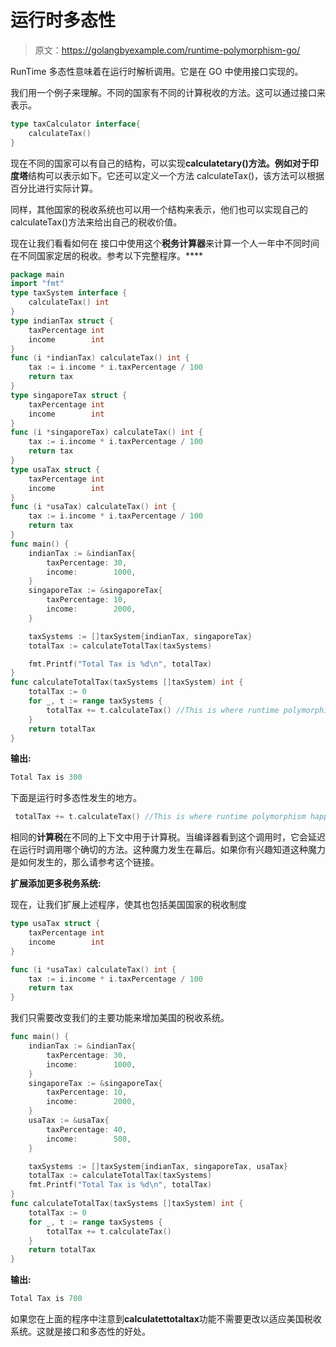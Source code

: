 # 运行时多态性

> 原文：<https://golangbyexample.com/runtime-polymorphism-go/>

RunTime 多态性意味着在运行时解析调用。它是在 GO 中使用接口实现的。

我们用一个例子来理解。不同的国家有不同的计算税收的方法。这可以通过接口来表示。

```go
type taxCalculator interface{
    calculateTax()
}
```

现在不同的国家可以有自己的结构，可以实现**calculatetary()**方法。例如对于**印度塔**结构可以表示如下。它还可以定义一个方法 calculateTax()，该方法可以根据百分比进行实际计算。

同样，其他国家的税收系统也可以用一个结构来表示，他们也可以实现自己的 calculateTax()方法来给出自己的税收价值。

现在让我们看看如何在 接口中使用这个**税务计算器**来计算一个人一年中不同时间在不同国家定居的税收。参考以下完整程序。****

```go
package main
import "fmt"
type taxSystem interface {
    calculateTax() int
}
type indianTax struct {
    taxPercentage int
    income        int
}
func (i *indianTax) calculateTax() int {
    tax := i.income * i.taxPercentage / 100
    return tax
}
type singaporeTax struct {
    taxPercentage int
    income        int
}
func (i *singaporeTax) calculateTax() int {
    tax := i.income * i.taxPercentage / 100
    return tax
}
type usaTax struct {
    taxPercentage int
    income        int
}
func (i *usaTax) calculateTax() int {
    tax := i.income * i.taxPercentage / 100
    return tax
}
func main() {
    indianTax := &indianTax{
        taxPercentage: 30,
        income:        1000,
    }
    singaporeTax := &singaporeTax{
        taxPercentage: 10,
        income:        2000,
    }

    taxSystems := []taxSystem{indianTax, singaporeTax}
    totalTax := calculateTotalTax(taxSystems)

    fmt.Printf("Total Tax is %d\n", totalTax)
}
func calculateTotalTax(taxSystems []taxSystem) int {
    totalTax := 0
    for _, t := range taxSystems {
        totalTax += t.calculateTax() //This is where runtime polymorphism happens
    }
    return totalTax
}
```

**输出:**

```go
Total Tax is 300
```

下面是运行时多态性发生的地方。

```go
 totalTax += t.calculateTax() //This is where runtime polymorphism happens
```

相同的**计算税**在不同的上下文中用于计算税。当编译器看到这个调用时，它会延迟在运行时调用哪个确切的方法。这种魔力发生在幕后。如果你有兴趣知道这种魔力是如何发生的，那么请参考这个链接。

**扩展添加更多税务系统:**

现在，让我们扩展上述程序，使其也包括美国国家的税收制度

```go
type usaTax struct {
    taxPercentage int
    income        int
}

func (i *usaTax) calculateTax() int {
    tax := i.income * i.taxPercentage / 100
    return tax
}
```

我们只需要改变我们的主要功能来增加美国的税收系统。

```go
func main() {
    indianTax := &indianTax{
        taxPercentage: 30,
        income:        1000,
    }
    singaporeTax := &singaporeTax{
        taxPercentage: 10,
        income:        2000,
    }
    usaTax := &usaTax{
        taxPercentage: 40,
        income:        500,
    }

    taxSystems := []taxSystem{indianTax, singaporeTax, usaTax}
    totalTax := calculateTotalTax(taxSystems)
    fmt.Printf("Total Tax is %d\n", totalTax)
}
func calculateTotalTax(taxSystems []taxSystem) int {
    totalTax := 0
    for _, t := range taxSystems {
        totalTax += t.calculateTax()
    }
    return totalTax
}
```

**输出:**

```go
Total Tax is 700
```

如果您在上面的程序中注意到**calculatettotaltax**功能不需要更改以适应美国税收系统。这就是接口和多态性的好处。